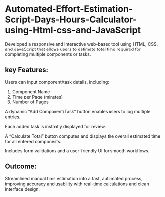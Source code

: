 <h1>Automated-Effort-Estimation-Script-Days-Hours-Calculator-using-Html-css-and-JavaScript</h1>

Developed a responsive and interactive web-based tool using HTML, CSS, and JavaScript that allows users to estimate total time required for completing multiple components or tasks.

<h2>key Features:</h2>

Users can input component/task details, including:

<ol>
<li>Component Name</li>
<li>Time per Page (minutes)</li>
<li>Number of Pages</li>
</ol>

A dynamic “Add Component/Task” button enables users to log multiple entries.

Each added task is instantly displayed for review.

A “Calculate Total” button computes and displays the overall estimated time for all entered components.

Includes form validations and a user-friendly UI for smooth workflows.


<h2>Outcome:</h2>
Streamlined manual time estimation into a fast, automated process, improving accuracy and usability with real-time calculations and clean interface design.
